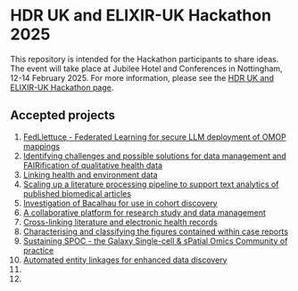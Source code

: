 # HDR UK and ELIXIR-UK Hackathon 2025
This repository is intended for the Hackathon participants to share ideas. The event will take place at Jubilee Hotel and Conferences in Nottingham, 12-14 February 2025. For more information, please see the [HDR UK and ELIXIR-UK Hackathon page](https://www.hdruk.ac.uk/research/research-data-infrastructure/hdr-uk-and-elixir-uk-hackathon/).

## Accepted projects


1. [FedLlettuce - Federated Learning for secure LLM deployment of OMOP mappings](1.md)
2. [Identifying challenges and possible solutions for data management and FAIRification of qualitative health data](2.md)
3. [Linking health and environment data](3.md)
4. [Scaling up a literature processing pipeline to support text analytics of published biomedical articles](4.md)
5. [Investigation of Bacalhau for use in cohort discovery](5.md)
6. [A collaborative platform for research study and data management](6.md)
7. [Cross-linking literature and electronic health records](7.md)
8. [Characterising and classifying the figures contained within case reports](8.md)
9. [Sustaining SPOC - the Galaxy Single-cell & sPatial Omics Community of practice](9.md)
10. [Automated entity linkages for enhanced data discovery](10.md)
11. 
12. 
